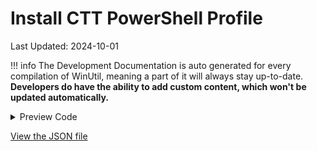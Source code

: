# Install CTT PowerShell Profile

Last Updated: 2024-10-01


!!! info
     The Development Documentation is auto generated for every compilation of WinUtil, meaning a part of it will always stay up-to-date. **Developers do have the ability to add custom content, which won't be updated automatically.**


<!-- BEGIN CUSTOM CONTENT -->

<!-- END CUSTOM CONTENT -->

<details>
<summary>Preview Code</summary>

```json
{
  "Content": "Install CTT PowerShell Profile",
  "category": "Powershell Profile",
  "panel": "2",
  "Order": "a083_",
  "Type": "Button",
  "ButtonWidth": "300",
  "link": "https://christitustech.github.io/winutil/dev/features/Powershell-Profile/PSProfileInstall"
}
```

</details>


<!-- BEGIN SECOND CUSTOM CONTENT -->

<!-- END SECOND CUSTOM CONTENT -->


[View the JSON file](https://github.com/ChrisTitusTech/winutil/tree/main/config/feature.json)

